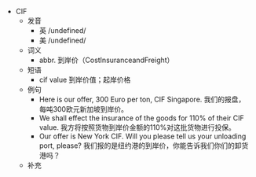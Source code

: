 - CIF
  - 发音
    - 英 /undefined/
    - 美 /undefined/
  - 词义
    - abbr. 到岸价（CostInsuranceandFreight）
  - 短语
    - cif value 到岸价值；起岸价格
  - 例句
    - Here is our offer, 300 Euro per ton, CIF Singapore. 我们的报盘，每吨300欧元新加坡到岸价。
    - We shall effect the insurance of the goods for 110% of their CIF value. 我方将按照货物到岸价金额的110%对这批货物进行投保。
    - Our offer is New York CIF. Will you please tell us your unloading port, please? 我们报的是纽约港的到岸价，你能告诉我们你们的卸货港吗？
  - 补充